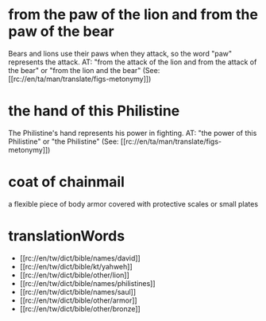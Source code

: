 # from the paw of the lion and from the paw of the bear

Bears and lions use their paws when they attack, so the word "paw" represents the attack. AT: "from the attack of the lion and from the attack of the bear" or "from the lion and the bear" (See: [[rc://en/ta/man/translate/figs-metonymy]])

# the hand of this Philistine

The Philistine's hand represents his power in fighting. AT: "the power of this Philistine" or "the Philistine" (See: [[rc://en/ta/man/translate/figs-metonymy]])

# coat of chainmail

a flexible piece of body armor covered with protective scales or small plates

# translationWords

* [[rc://en/tw/dict/bible/names/david]]
* [[rc://en/tw/dict/bible/kt/yahweh]]
* [[rc://en/tw/dict/bible/other/lion]]
* [[rc://en/tw/dict/bible/names/philistines]]
* [[rc://en/tw/dict/bible/names/saul]]
* [[rc://en/tw/dict/bible/other/armor]]
* [[rc://en/tw/dict/bible/other/bronze]]